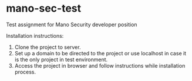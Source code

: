 # mano-sec-test
Test assignment for Mano Security developer position

Installation instructions:
1. Clone the project to server.
2. Set up a domain to be directed to the project or use localhost in case it is the only project in test environment.
3. Access the project in browser and follow instructions while installation process.